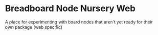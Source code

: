 # Breadboard Node Nursery Web

A place for experimenting with board nodes that aren't yet ready for their own package (web specific)
